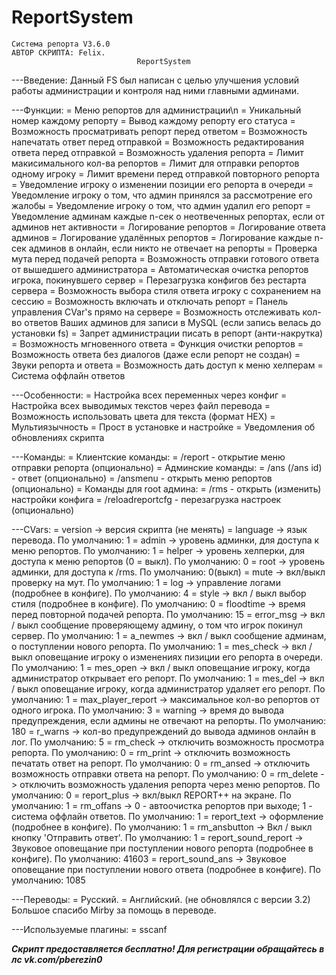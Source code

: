 # ReportSystem
	Система репорта V3.6.0
	АВТОР СКРИПТА: Felix.
								ReportSystem
---Введение:
Данный FS был написан с целью улучшения условий работы администрации и контроля над ними главными админами.

---Функции:
= Меню репортов для администрации\n
= Уникальный номер каждому репорту
= Вывод каждому репорту его статуса
= Возможность просматривать репорт перед ответом
= Возможность напечатать ответ перед отправкой
= Возможность редактирования ответа перед отправкой
= Возможность удаления репорта
= Лимит макисимального кол-ва репортов
= Лимит для отправки репортов одному игроку
= Лимит времени перед отправкой повторного репорта
= Уведомление игроку о изменении позиции его репорта в очереди
= Уведомление игроку о том, что админ принялся за рассмотрение его жалобы
= Уведомление игроку о том, что админ удалил его репорт
= Уведомление админам каждые n-сек о неотвеченных репортах, если от админов нет активности
= Логирование репортов
= Логирование ответа админов
= Логирование удалённых репортов
= Логирование каждые n-сек админов в онлайн, если никто не отвечает на репорты
= Проверка мута перед подачей репорта
= Возможность отправки готового ответа от вышедшего администратора
= Автоматическая очистка репортов игрока, покинувшего сервер
= Перезагрузка конфигов без рестарта сервера
= Возможность выбора стиля ответа игроку с сохранением на сессию
= Возможность включать и отключать репорт
= Панель управления CVar's прямо на сервере
= Возможность отслеживать кол-во ответов Ваших админов для записи в MySQL (если запись велась до установки fs)
= Запрет администрации писать в репорт (анти-накрутка)
= Возможность мгновенного ответа
= Функция очистки репортов
= Возможность ответа без диалогов (даже если репорт не создан)
= Звуки репорта и ответа
= Возможность дать доступ к меню хелперам
= Система оффлайн ответов

---Особенности:
= Настройка всех переменных через конфиг
= Настройка всех выводимых текстов через файл перевода
= Возможность использовать цвета для текста (формат HEX)
= Мультиязычность
= Прост в установке и настройке
= Уведомления об обновлениях скрипта

---Команды:
= Клиентские команды:
= /report - открытие меню отправки репорта (опционально)
= Админские команды:
= /ans (/ans id) - ответ (опционально)
= /ansmenu - открыть меню репортов (опционально)
= Команды для root админа:
= /rms - открыть (изменить) настройки конфига
= /reloadreportcfg - перезагрузка настроек (опционально)

---CVars:
= version -> версия скрипта (не менять)
= language -> язык перевода. По умолчанию: 1
= admin -> уровень админки, для доступа к меню репортов. По умолчанию: 1
= helper -> уровень хелперки, для доступа к меню репортов (0 = выкл). По умолчанию: 0
= root -> уровень админки, для доступа к /rms. По умолчанию: 0(выкл)
= mute -> вкл/выкл проверку на мут. По умолчанию: 1
= log -> управление логами (подробнее в конфиге). По умолчанию: 4
= style -> вкл / выкл выбор стиля (подробнее в конфиге). По умолчанию: 0
= floodtime -> время перед повторной подачей репорта. По умолчанию: 15
= error_msg -> вкл / выкл сообщение проверяющему админу, о том что игрок покинул сервер. По умолчанию: 1
= a_newmes -> вкл / выкл сообщение админам, о поступлении нового репорта. По умолчанию: 1
= mes_check -> вкл / выкл оповещание игроку о изменениях пизиции его репорта в очереди. По умолчанию: 1
= mes_open -> вкл / выкл оповещание игроку, когда администратор открывает его репорт. По умолчанию: 1
= mes_del -> вкл / выкл оповещание игроку, когда администратор удаляет его репорт. По умолчанию: 1
= max_player_report -> максимальное кол-во репортов от одного игрока. По умолчанию: 3
= warning -> время до вывода предупреждения, если админы не отвечают на репорты. По умолчанию: 180
= r_warns -> кол-во предупреждений до вывода админов онлайн в лог. По умолчанию: 5
= rm_check -> отключить возможность просмотра репорта. По умолчанию: 0
= rm_print -> отключить возможность печатать ответ на репорт. По умолчанию: 0
= rm_ansed -> отключить возможность отправки ответа на репорт. По умолчанию: 0
= rm_delete -> отключить возможность удаления репорта через меню репортов. По умолчанию: 0
= report_plus -> вкл/выкл REPORT++ на экране. По умолчанию: 1
= rm_offans -> 0 - автоочистка репортов при выходе; 1 - система оффлайн ответов. По умолчанию: 1
= report_text -> оформление (подробнее в конфиге). По умолчанию: 1
= rm_ansbutton -> Вкл / выкл кнопку 'Отправить ответ'. По умолчанию: 1
= report_sound_report -> Звуковое оповещание при поступлении нового репорта (подробнее в конфиге). По умолчанию: 41603
= report_sound_ans -> Звуковое оповещание при поступлении нового ответа (подробнее в конфиге). По умолчанию: 1085

---Переводы:
= Русский.
= Английский. (не обновлялся с версии 3.2)
Большое спасибо Mirby за помощь в переводе.

---Используемые плагины:
= sscanf

***Скрипт предоставляется бесплатно! Для регистрации обращайтесь в лс vk.com/pberezin0***
